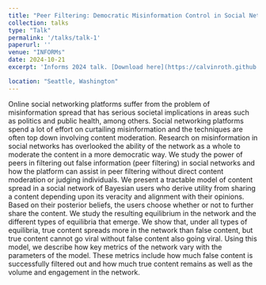 ```yaml
---
title: "Peer Filtering: Democratic Misinformation Control in Social Networks"
collection: talks
type: "Talk"
permalink: '/talks/talk-1'
paperurl: ''
venue: "INFORMs"
date: 2024-10-21
excerpt: 'Informs 2024 talk. [Download here](https://calvinroth.github.io/assets/talks/2024_peers.pdf)'

location: "Seattle, Washington"
---
```


Online social networking platforms suffer from the problem of misinformation spread that has serious societal implications in areas such as
politics and public health, among others. Social networking platforms spend a lot of effort on curtailing misinformation and the techniques
are often top down involving content moderation. Research on misinformation in social networks has overlooked the ability of the network as
a whole to moderate the content in a more democratic way. We study the power of peers in filtering out false information (peer filtering) in
social networks and how the platform can assist in peer filtering without direct content moderation or judging individuals. We present a
tractable model of content spread in a social network of Bayesian users who derive utility from sharing a content depending upon its veracity
and alignment with their opinions. Based on their posterior beliefs, the users choose whether or not to further share the content. We study the
resulting equilibrium in the network and the different types of equilibria that emerge. We show that, under all types of equilibria, true content
spreads more in the network than false content, but true content cannot go viral without false content also going viral. Using this model, we
describe how key metrics of the network vary with the parameters of the model. These metrics include how much false content is successfully
filtered out and how much true content remains as well as the volume and engagement in the network.